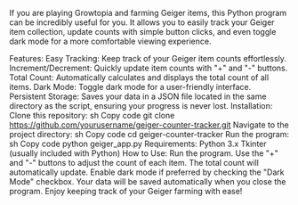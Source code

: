 

If you are playing Growtopia and farming Geiger items, this Python program can be incredibly useful for you. It allows you to easily track your Geiger item collection, update counts with simple button clicks, and even toggle dark mode for a more comfortable viewing experience.

Features:
Easy Tracking: Keep track of your Geiger item counts effortlessly.
Increment/Decrement: Quickly update item counts with "+" and "-" buttons.
Total Count: Automatically calculates and displays the total count of all items.
Dark Mode: Toggle dark mode for a user-friendly interface.
Persistent Storage: Saves your data in a JSON file located in the same directory as the script, ensuring your progress is never lost.
Installation:
Clone this repository:
sh
Copy code
git clone https://github.com/yourusername/geiger-counter-tracker.git
Navigate to the project directory:
sh
Copy code
cd geiger-counter-tracker
Run the program:
sh
Copy code
python geiger_app.py
Requirements:
Python 3.x
Tkinter (usually included with Python)
How to Use:
Run the program.
Use the "+" and "-" buttons to adjust the count of each item.
The total count will automatically update.
Enable dark mode if preferred by checking the "Dark Mode" checkbox.
Your data will be saved automatically when you close the program.
Enjoy keeping track of your Geiger farming with ease!

